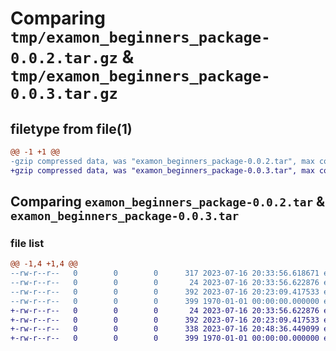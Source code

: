 # Comparing `tmp/examon_beginners_package-0.0.2.tar.gz` & `tmp/examon_beginners_package-0.0.3.tar.gz`

## filetype from file(1)

```diff
@@ -1 +1 @@
-gzip compressed data, was "examon_beginners_package-0.0.2.tar", max compression
+gzip compressed data, was "examon_beginners_package-0.0.3.tar", max compression
```

## Comparing `examon_beginners_package-0.0.2.tar` & `examon_beginners_package-0.0.3.tar`

### file list

```diff
@@ -1,4 +1,4 @@
--rw-r--r--   0        0        0      317 2023-07-16 20:33:56.618671 examon_beginners_package-0.0.2/pyproject.toml
--rw-r--r--   0        0        0       24 2023-07-16 20:33:56.622876 examon_beginners_package-0.0.2/src/__init__.py
--rw-r--r--   0        0        0      392 2023-07-16 20:23:09.417533 examon_beginners_package-0.0.2/src/beginners.py
--rw-r--r--   0        0        0      399 1970-01-01 00:00:00.000000 examon_beginners_package-0.0.2/PKG-INFO
+-rw-r--r--   0        0        0       24 2023-07-16 20:33:56.622876 examon_beginners_package-0.0.3/examon_beginners_package/__init__.py
+-rw-r--r--   0        0        0      392 2023-07-16 20:23:09.417533 examon_beginners_package-0.0.3/examon_beginners_package/beginners.py
+-rw-r--r--   0        0        0      338 2023-07-16 20:48:36.449099 examon_beginners_package-0.0.3/pyproject.toml
+-rw-r--r--   0        0        0      399 1970-01-01 00:00:00.000000 examon_beginners_package-0.0.3/PKG-INFO
```

